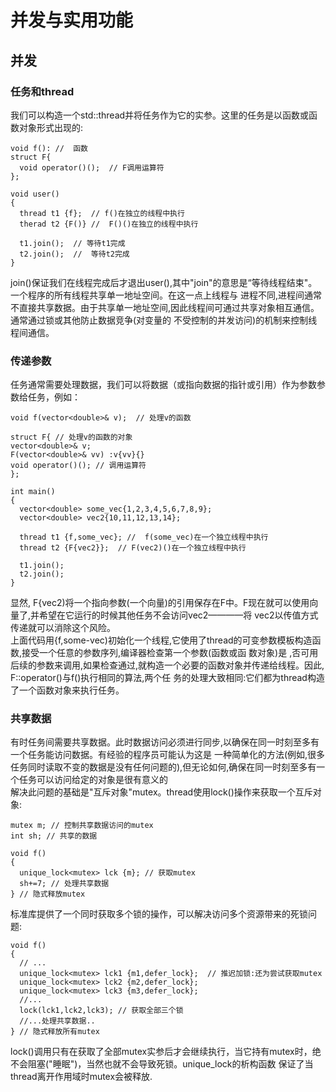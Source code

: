 # 并发与实用功能
## 并发
### 任务和thread
我们可以构造一个std::thread并将任务作为它的实参。这里的任务是以函数或函数对象形式出现的:
```
void f(): //  函数
struct F{
  void operator()();  // F调用运算符
};

void user()
{
  thread t1 {f};  // f()在独立的线程中执行
  therad t2 {F()} //  F()()在独立的线程中执行
  
  t1.join();  // 等待t1完成  
  t2.join();  //  等待t2完成
}
```
join()保证我们在线程完成后才退出user(),其中"join"的意思是“等待线程结束"。一个程序的所有线程共享单一地址空间。在这一点上线程与
进程不同,进程间通常不直接共享数据。由于共享单一地址空间,因此线程间可通过共享对象相互通信。通常通过锁或其他防止数据竞争(对变量的
不受控制的并发访问)的机制来控制线程间通信。  
### 传递参数
任务通常需要处理数据，我们可以将数据（或指向数据的指针或引用）作为参数参数给任务，例如：
```
void f(vector<double>& v);  // 处理v的函数

struct F{ // 处理v的函数的对象
vector<double>& v;
F(vector<double>& vv) :v{vv}{}
void operator()(); // 调用运算符
};

int main()
{
  vector<double> some_vec{1,2,3,4,5,6,7,8,9};
  vector<double> vec2{10,11,12,13,14};
  
  thread t1 {f,some_vec}; //  f(some_vec)在一个独立线程中执行
  thread t2 {F{vec2}};  // F(vec2)()在一个独立线程中执行
  
  t1.join();
  t2.join();
}
```

显然, F{vec2)将一个指向参数(一个向量)的引用保存在F中。F现在就可以使用向量了,并希望在它运行的时候其他任务不会访问vec2————将
vec2以传值方式传递就可以消除这个风险。  
上面代码用{f,some-vec)初始化一个线程,它使用了thread的可变参数模板构造函数,接受一个任意的参数序列,编译器检查第一个参数(函数或函
数对象)是 ,否可用后续的参数来调用,如果检查通过,就构造一个必要的函数对象并传递给线程。因此, F::operator()与f()执行相同的算法,两个任
务的处理大致相同:它们都为thread构造了一个函数对象来执行任务。  

### 共享数据
有时任务间需要共享数据。此时数据访问必须进行同步,以确保在同一时刻至多有一个任务能访问数据。有经验的程序员可能认为这是
一种简单化的方法(例如,很多任务同时读取不变的数据是没有任何问题的),但无论如何,确保在同一时刻至多有一个任务可以访问给定的对象是很有意义的  
解决此问题的基础是"互斥对象"mutex。thread使用lock()操作来获取一个互斥对象:
```
mutex m; // 控制共享数据访问的mutex
int sh; // 共享的数据

void f()
{
  unique_lock<mutex> lck {m}; // 获取mutex
  sh+=7; // 处理共享数据
} // 隐式释放mutex
```

标准库提供了一个同时获取多个锁的操作，可以解决访问多个资源带来的死锁问题:
```
void f()
{
  // ...
  unique_lock<mutex> lck1 {m1,defer_lock};  // 推迟加锁:还为尝试获取mutex
  unique_lock<mutex> lck2 {m2,defer_lock};
  unique_lock<mutex> lck3 {m3,defer_lock};
  //...
  lock(lck1,lck2,lck3); // 获取全部三个锁
  //...处理共享数据..
} // 隐式释放所有mutex
```
lock()调用只有在获取了全部mutex实参后才会继续执行，当它持有mutex时，绝不会阻塞("睡眠")，当然也就不会导致死锁。unique_lock的析构函数
保证了当thread离开作用域时mutex会被释放.  
